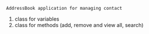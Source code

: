     AddressBook application for managing contact
1. class for variables
2. class for methods (add, remove and view all, search)

